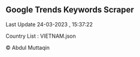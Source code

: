 

## Google Trends Keywords Scraper 
 
Last Update 24-03-2023 , 15:37:22

Country List :
VIETNAM.json



© Abdul Muttaqin 
